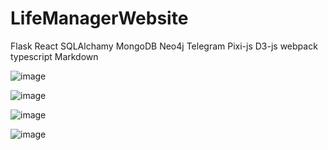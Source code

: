 # LifeManagerWebsite
Flask React SQLAlchamy MongoDB Neo4j Telegram Pixi-js D3-js webpack typescript Markdown



![image](https://github.com/cohenyuval315/LifeManagerWebsite/assets/61754002/0e4f4bb0-74d9-4028-9858-4a6c50397a36)

![image](https://github.com/cohenyuval315/LifeManagerWebsite/assets/61754002/fef1db83-ac36-488f-bda8-1e9eea1ae6e7)

![image](https://github.com/cohenyuval315/LifeManagerWebsite/assets/61754002/4ed77bc2-c7bd-447c-8d82-1139edecf2b1)

![image](https://github.com/cohenyuval315/LifeManagerWebsite/assets/61754002/bfe957b7-237a-4145-bfaf-a92f8e63d072)
